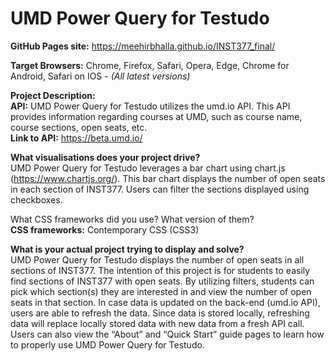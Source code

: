 # UMD Power Query for Testudo

**GitHub Pages site:** https://meehirbhalla.github.io/INST377_final/

**Target Browsers:** Chrome, Firefox, Safari, Opera, Edge, Chrome for Android, Safari on IOS - *(All latest versions)*

**Project Description:** </br>
**API:** UMD Power Query for Testudo utilizes the umd.io API. This API provides information regarding courses at UMD, such as course name, course sections, open seats, etc. </br>
**Link to API:** https://beta.umd.io/

**What visualisations does your project drive?** </br>
UMD Power Query for Testudo leverages a bar chart using chart.js (https://www.chartjs.org/). This bar chart displays the number of open seats in each section of INST377. Users can filter the sections displayed using checkboxes.

What CSS frameworks did you use? What version of them? </br>
**CSS frameworks:** Contemporary CSS (CSS3)

**What is your actual project trying to display and solve?** </br>
UMD Power Query for Testudo displays the number of open seats in all sections of INST377. The intention of this project is for students to easily find sections of INST377 with open seats. By utilizing filters, students can pick which section(s) they are interested in and view the number of open seats in that section. In case data is updated on the back-end (umd.io API), users are able to refresh the data. Since data is stored locally, refreshing data will replace locally stored data with new data from a fresh API call. Users can also view the “About” and “Quick Start” guide pages to learn how to properly use UMD Power Query for Testudo.
